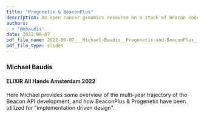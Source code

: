 ```yaml
---
title: "Progenetix & BeaconPlus"
description: An open cancer genomics resource on a stack of Beacon code...
authors:
  - '@mbaudis'
date: 2022-06-07
pdf_file_name: 2022-06-07___Michael-Baudis__Progenetix-and-BeaconPlus__ELIXIR-All-Hands-Slides.pdf
pdf_file_type: slides
---
```


### Michael Baudis
#### ELIXIR All Hands Amsterdam 2022

Here Michael provides some overview of the multi-year trajectory of the Beacon API
development, and how BeaconPlus & Progenetix have been utilized for "implementation
driven design".